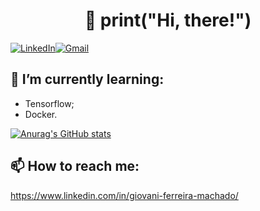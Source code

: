 <h1 align="center">👋 print("Hi, there!") </h1> 

<a href="https://www.linkedin.com/in/https://www.linkedin.com/in/giovani-ferreira-machado/" target="_blank"><img src="https://img.shields.io/badge/LinkedIn-%230077B5.svg?&style=flat-square&logo=linkedin&logoColor=white" alt="LinkedIn"><a href="giovani.machado@gmail.com" target="_blank"><img src="https://img.shields.io/badge/Gmail-%231ED760.svg?&style=flat-square&logo=gmail&logoColor=white" alt="Gmail"></a>

🌱 I’m currently learning:
---

- Tensorflow;
- Docker.

[![Anurag's GitHub stats](https://github-readme-stats.vercel.app/api?username=giovanimachado&show_icons=true&theme=dark)](https://github.com/anuraghazra/github-readme-stats)

📫 How to reach me:
---
https://www.linkedin.com/in/giovani-ferreira-machado/


<!--
**giovanimachado/giovanimachado** is a ✨ _special_ ✨ repository because its `README.md` (this file) appears on your GitHub profile.

Here are some ideas to get you started:

- 🔭 I’m currently working on ...
- 🌱 I’m currently learning ...
- 👯 I’m looking to collaborate on ...
- 🤔 I’m looking for help with ...
- 💬 Ask me about ...
- 📫 How to reach me: ...
- 😄 Pronouns: ...
- ⚡ Fun fact: ...
-->
